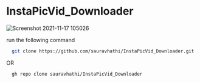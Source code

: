 # InstaPicVid_Downloader
![Screenshot 2021-11-17 105026](https://user-images.githubusercontent.com/61316762/143551159-40515cf5-fba7-4a22-973a-7b3d92eedd62.png)

run the following command

```bash
  git clone https://github.com/sauravhathi/InstaPicVid_Downloader.git
```

OR

```bash
  gh repo clone sauravhathi/InstaPicVid_Downloader
```



